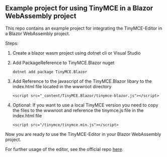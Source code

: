 ## Example project for using TinyMCE in a Blazor WebAssembly project

This repo contains an example project for integrating the TinyMCE-Editor in a Blazor WebAssembly project.

Steps:
   1. Create a blazor wasm project using dotnet cli or Visual Studio
   1. Add PackageReference to TinyMCE.Blazor nuget
    
       ``dotnet add package TinyMCE.Blazor``
   1. Add Reference to the javascript of the TinyMCE.Blazor libary to the index.html file located in the wwwroot directory

      ``<script src="_content/TinyMCE.Blazor/tinymce-blazor.js"></script>``
   1. Optional: If you want to use a local TinyMCE version you need to copy the files to the wwwroot and reference the tinymce.js file in the index.html file

      ``<script src="/tinymce/tinymce.min.js"></script>``

Now you are ready to use the TinyMCE-Editor in your Blazor WebAssembly project.

For further usage of the editor, see the official repo [here](https://github.com/tinymce/tinymce-blazor).